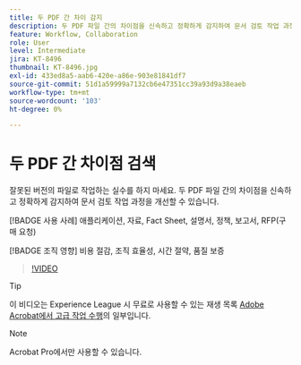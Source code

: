 ```yaml
---
title: 두 PDF 간 차이 감지
description: 두 PDF 파일 간의 차이점을 신속하고 정확하게 감지하여 문서 검토 작업 과정을 개선할 수 있습니다
feature: Workflow, Collaboration
role: User
level: Intermediate
jira: KT-8496
thumbnail: KT-8496.jpg
exl-id: 433ed8a5-aab6-420e-a86e-903e81841df7
source-git-commit: 51d1a59999a7132cb6e47351cc39a93d9a38eaeb
workflow-type: tm+mt
source-wordcount: '103'
ht-degree: 0%

---
```


# 두 PDF 간 차이점 검색

잘못된 버전의 파일로 작업하는 실수를 하지 마세요. 두 PDF 파일 간의 차이점을 신속하고 정확하게 감지하여 문서 검토 작업 과정을 개선할 수 있습니다.

[!BADGE 사용 사례]
애플리케이션, 자료, Fact Sheet, 설명서, 정책, 보고서, RFP(구매 요청)

[!BADGE 조직 영향]
비용 절감, 조직 효율성, 시간 절약, 품질 보증

>[!VIDEO](https://video.tv.adobe.com/v/337211?quality=12&learn=on&hidetitle=true)

>[!TIP]
>
이 비디오는 Experience League 시 무료로 사용할 수 있는 재생 목록 [Adobe Acrobat에서 고급 작업 수행](https://experienceleague.adobe.com/en/playlists/acrobat-peform-advanced-tasks)의 일부입니다.

>[!NOTE]
>
Acrobat Pro에서만 사용할 수 있습니다.
